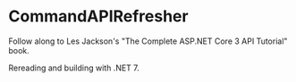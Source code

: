 # CommandAPIRefresher
Follow along to Les Jackson's "The Complete ASP.NET Core 3 API Tutorial" book.

Rereading and building with .NET 7.
